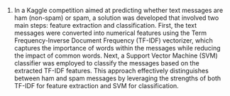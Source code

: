 1. In a Kaggle competition aimed at predicting whether text messages are ham (non-spam) or spam, a solution was developed that involved two main steps: feature extraction and classification. First, the text messages were converted into numerical features using the Term Frequency-Inverse Document Frequency (TF-IDF) vectorizer, which captures the importance of words within the messages while reducing the impact of common words. Next, a Support Vector Machine (SVM) classifier was employed to classify the messages based on the extracted TF-IDF features. This approach effectively distinguishes between ham and spam messages by leveraging the strengths of both TF-IDF for feature extraction and SVM for classification.
